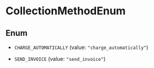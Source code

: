 

# CollectionMethodEnum

## Enum


* `CHARGE_AUTOMATICALLY` (value: `"charge_automatically"`)

* `SEND_INVOICE` (value: `"send_invoice"`)



